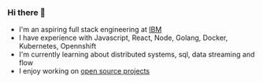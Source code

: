 ### Hi there 👋

- I'm an aspiring full stack engineering at [IBM](https://www.ibm.com/us-en/)
- I have experience with Javascript, React, Node, Golang, Docker, Kubernetes, Opennshift
- I'm currently learning about distributed systems, sql, data streaming and flow
- I enjoy working on [open source projects](https://github.com/org-not-included)
